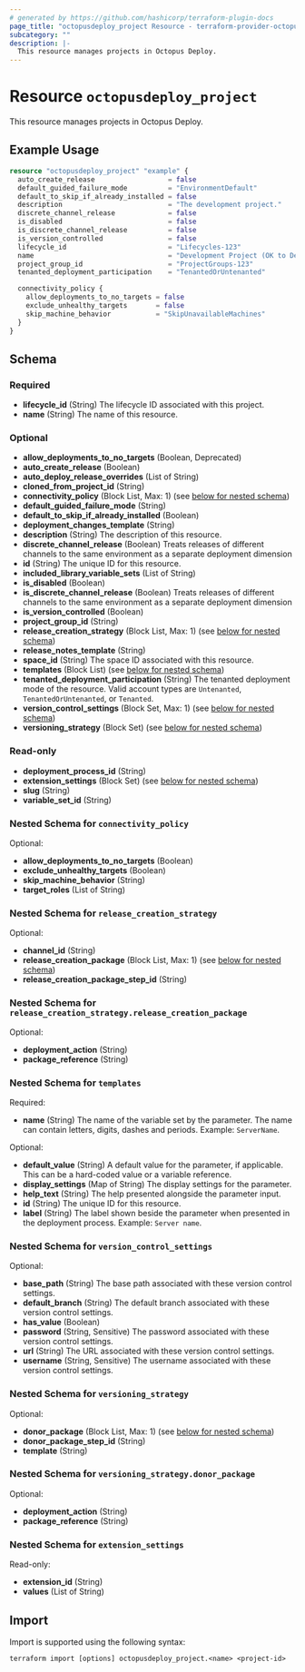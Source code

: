 ```yaml
---
# generated by https://github.com/hashicorp/terraform-plugin-docs
page_title: "octopusdeploy_project Resource - terraform-provider-octopusdeploy"
subcategory: ""
description: |-
  This resource manages projects in Octopus Deploy.
---
```


# Resource `octopusdeploy_project`

This resource manages projects in Octopus Deploy.

## Example Usage

```terraform
resource "octopusdeploy_project" "example" {
  auto_create_release                  = false
  default_guided_failure_mode          = "EnvironmentDefault"
  default_to_skip_if_already_installed = false
  description                          = "The development project."
  discrete_channel_release             = false
  is_disabled                          = false
  is_discrete_channel_release          = false
  is_version_controlled                = false
  lifecycle_id                         = "Lifecycles-123"
  name                                 = "Development Project (OK to Delete)"
  project_group_id                     = "ProjectGroups-123"
  tenanted_deployment_participation    = "TenantedOrUntenanted"

  connectivity_policy {
    allow_deployments_to_no_targets = false
    exclude_unhealthy_targets       = false
    skip_machine_behavior           = "SkipUnavailableMachines"
  }
}
```

<!-- schema generated by tfplugindocs -->
## Schema

### Required

- **lifecycle_id** (String) The lifecycle ID associated with this project.
- **name** (String) The name of this resource.

### Optional

- **allow_deployments_to_no_targets** (Boolean, Deprecated)
- **auto_create_release** (Boolean)
- **auto_deploy_release_overrides** (List of String)
- **cloned_from_project_id** (String)
- **connectivity_policy** (Block List, Max: 1) (see [below for nested schema](#nestedblock--connectivity_policy))
- **default_guided_failure_mode** (String)
- **default_to_skip_if_already_installed** (Boolean)
- **deployment_changes_template** (String)
- **description** (String) The description of this resource.
- **discrete_channel_release** (Boolean) Treats releases of different channels to the same environment as a separate deployment dimension
- **id** (String) The unique ID for this resource.
- **included_library_variable_sets** (List of String)
- **is_disabled** (Boolean)
- **is_discrete_channel_release** (Boolean) Treats releases of different channels to the same environment as a separate deployment dimension
- **is_version_controlled** (Boolean)
- **project_group_id** (String)
- **release_creation_strategy** (Block List, Max: 1) (see [below for nested schema](#nestedblock--release_creation_strategy))
- **release_notes_template** (String)
- **space_id** (String) The space ID associated with this resource.
- **templates** (Block List) (see [below for nested schema](#nestedblock--templates))
- **tenanted_deployment_participation** (String) The tenanted deployment mode of the resource. Valid account types are `Untenanted`, `TenantedOrUntenanted`, or `Tenanted`.
- **version_control_settings** (Block Set, Max: 1) (see [below for nested schema](#nestedblock--version_control_settings))
- **versioning_strategy** (Block Set) (see [below for nested schema](#nestedblock--versioning_strategy))

### Read-only

- **deployment_process_id** (String)
- **extension_settings** (Block Set) (see [below for nested schema](#nestedblock--extension_settings))
- **slug** (String)
- **variable_set_id** (String)

<a id="nestedblock--connectivity_policy"></a>
### Nested Schema for `connectivity_policy`

Optional:

- **allow_deployments_to_no_targets** (Boolean)
- **exclude_unhealthy_targets** (Boolean)
- **skip_machine_behavior** (String)
- **target_roles** (List of String)


<a id="nestedblock--release_creation_strategy"></a>
### Nested Schema for `release_creation_strategy`

Optional:

- **channel_id** (String)
- **release_creation_package** (Block List, Max: 1) (see [below for nested schema](#nestedblock--release_creation_strategy--release_creation_package))
- **release_creation_package_step_id** (String)

<a id="nestedblock--release_creation_strategy--release_creation_package"></a>
### Nested Schema for `release_creation_strategy.release_creation_package`

Optional:

- **deployment_action** (String)
- **package_reference** (String)



<a id="nestedblock--templates"></a>
### Nested Schema for `templates`

Required:

- **name** (String) The name of the variable set by the parameter. The name can contain letters, digits, dashes and periods. Example: `ServerName`.

Optional:

- **default_value** (String) A default value for the parameter, if applicable. This can be a hard-coded value or a variable reference.
- **display_settings** (Map of String) The display settings for the parameter.
- **help_text** (String) The help presented alongside the parameter input.
- **id** (String) The unique ID for this resource.
- **label** (String) The label shown beside the parameter when presented in the deployment process. Example: `Server name`.


<a id="nestedblock--version_control_settings"></a>
### Nested Schema for `version_control_settings`

Optional:

- **base_path** (String) The base path associated with these version control settings.
- **default_branch** (String) The default branch associated with these version control settings.
- **has_value** (Boolean)
- **password** (String, Sensitive) The password associated with these version control settings.
- **url** (String) The URL associated with these version control settings.
- **username** (String, Sensitive) The username associated with these version control settings.


<a id="nestedblock--versioning_strategy"></a>
### Nested Schema for `versioning_strategy`

Optional:

- **donor_package** (Block List, Max: 1) (see [below for nested schema](#nestedblock--versioning_strategy--donor_package))
- **donor_package_step_id** (String)
- **template** (String)

<a id="nestedblock--versioning_strategy--donor_package"></a>
### Nested Schema for `versioning_strategy.donor_package`

Optional:

- **deployment_action** (String)
- **package_reference** (String)



<a id="nestedblock--extension_settings"></a>
### Nested Schema for `extension_settings`

Read-only:

- **extension_id** (String)
- **values** (List of String)

## Import

Import is supported using the following syntax:

```shell
terraform import [options] octopusdeploy_project.<name> <project-id>
```
